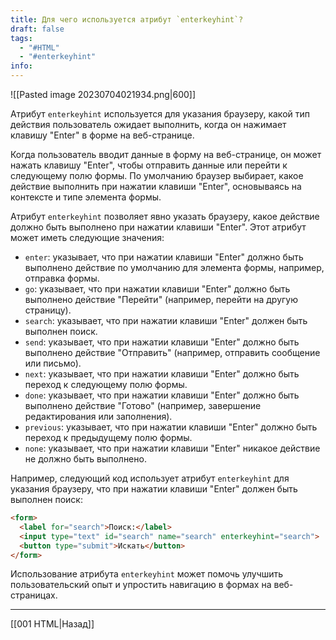 ```yaml
---
title: Для чего используется атрибут `enterkeyhint`?
draft: false
tags:
  - "#HTML"
  - "#enterkeyhint"
info:
---
```

![[Pasted image 20230704021934.png|600]]

Атрибут `enterkeyhint` используется для указания браузеру, какой тип действия пользователь ожидает выполнить, когда он нажимает клавишу "Enter" в форме на веб-странице.

Когда пользователь вводит данные в форму на веб-странице, он может нажать клавишу "Enter", чтобы отправить данные или перейти к следующему полю формы. По умолчанию браузер выбирает, какое действие выполнить при нажатии клавиши "Enter", основываясь на контексте и типе элемента формы.

Атрибут `enterkeyhint` позволяет явно указать браузеру, какое действие должно быть выполнено при нажатии клавиши "Enter". Этот атрибут может иметь следующие значения:

- `enter`: указывает, что при нажатии клавиши "Enter" должно быть выполнено действие по умолчанию для элемента формы, например, отправка формы.
- `go`: указывает, что при нажатии клавиши "Enter" должно быть выполнено действие "Перейти" (например, перейти на другую страницу).
- `search`: указывает, что при нажатии клавиши "Enter" должен быть выполнен поиск.
- `send`: указывает, что при нажатии клавиши "Enter" должно быть выполнено действие "Отправить" (например, отправить сообщение или письмо).
- `next`: указывает, что при нажатии клавиши "Enter" должно быть переход к следующему полю формы.
- `done`: указывает, что при нажатии клавиши "Enter" должно быть выполнено действие "Готово" (например, завершение редактирования или заполнения).
- `previous`: указывает, что при нажатии клавиши "Enter" должно быть переход к предыдущему полю формы.
- `none`: указывает, что при нажатии клавиши "Enter" никакое действие не должно быть выполнено.

Например, следующий код использует атрибут `enterkeyhint` для указания браузеру, что при нажатии клавиши "Enter" должен быть выполнен поиск:

```html
<form>
  <label for="search">Поиск:</label>
  <input type="text" id="search" name="search" enterkeyhint="search">
  <button type="submit">Искать</button>
</form>
```

Использование атрибута `enterkeyhint` может помочь улучшить пользовательский опыт и упростить навигацию в формах на веб-страницах.

---

[[001 HTML|Назад]]
